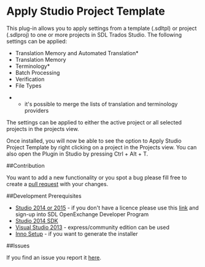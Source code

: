 # Apply Studio Project Template

This plug-in allows you to apply settings from a template (.sdltpl) or project (.sdlproj) to one or more projects in SDL Trados Studio. The following settings can be applied:
- Translation Memory and Automated Translation*
- Translation Memory
- Terminology*
- Batch Processing
- Verification
- File Types

* - it's possible to merge the lists of translation and terminology providers

The settings can be applied to either the active project or all selected projects in the projects view.

Once installed, you will now be able to see the option to Apply Studio Project Template by right clicking on a project in the Projects view. You can also open the Plugin in Studio by pressing Ctrl + Alt + T.

##Contribution

You want to add a new functionality or you spot a bug please fill free to create a [pull request](http://www.codenewbie.org/blogs/how-to-make-a-pull-request) with your changes.

##Development Prerequisites

* [Studio 2014 or 2015](https://oos.sdl.com/asp/products/ssl/account/mydownloads.asp) - if you don't have a licence please use this [link](http://www.translationzone.com/openexchange/developer/index.html) and sign-up into SDL OpenExchange Developer Program
* [Studio 2014 SDK](http://www.translationzone.com/openexchange/developer/sdk.html)
* [Visual Studio 2013](http://www.visualstudio.com/downloads/download-visual-studio-vs) - express/community edition can be used
* [Inno Setup](http://www.jrsoftware.org/isinfo.php) - if you want to generate the installer

##Issues

If you find an issue you report it [here](https://github.com/sdl/SDL-Community/issues).


